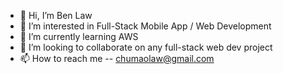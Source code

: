 - 👋 Hi, I’m Ben Law
- 👀 I’m interested in Full-Stack Mobile App / Web Development
- 🌱 I’m currently learning AWS
- 💞 I’m looking to collaborate on any full-stack web dev project
- 📫 How to reach me -- chumaolaw@gmail.com

<!---
pasto03/pasto03 is a ✨ special ✨ repository because its `README.md` (this file) appears on your GitHub profile.
You can click the Preview link to take a look at your changes.
--->
